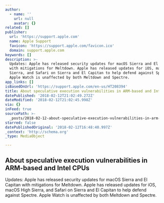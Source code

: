 ```yaml
---
author:
  - name: ''
    url: null
    avatar: {}
related: []
publisher:
  url: 'https://support.apple.com'
  name: Apple Support
  favicon: 'https://support.apple.com/favicon.ico'
  domain: support.apple.com
keywords: []
description: >-
  Updates: Apple has released security updates for macOS Sierra and El Capitan
  with mitigations for Meltdown. Apple has released updates for iOS, macOS High
  Sierra, and Safari on Sierra and El Capitan to help defend against Spectre.
  Apple Watch is unaffected by both Meltdown and Spectre.
app_links: []
isBasedOnUrl: 'https://support.apple.com/en-us/HT208394'
title: About speculative execution vulnerabilities in ARM-based and Intel CPUs
datePublished: '2018-02-12T21:02:49.272Z'
dateModified: '2018-02-12T21:02:45.998Z'
via: {}
inFeed: true
sourcePath: >-
  _posts/2018-02-12-about-speculative-execution-vulnerabilities-in-arm-based-and.md
starred: false
datePublishedOriginal: '2018-02-12T16:48:40.997Z'
_context: 'http://schema.org'
_type: MediaObject

---
```

<article style=""><h1>About speculative execution vulnerabilities in ARM-based and Intel CPUs</h1><p>Updates: Apple has released security updates for macOS Sierra and El Capitan with mitigations for Meltdown. Apple has released updates for iOS, macOS High Sierra, and Safari on Sierra and El Capitan to help defend against Spectre. Apple Watch is unaffected by both Meltdown and Spectre.</p></article>